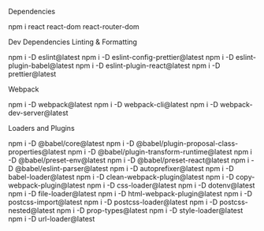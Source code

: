           
Dependencies

npm i react react-dom react-router-dom


Dev Dependencies
Linting & Formatting

npm i -D eslint@latest
npm i -D eslint-config-prettier@latest
npm i -D eslint-plugin-babel@latest
npm i -D eslint-plugin-react@latest
npm i -D prettier@latest


Webpack


npm i -D webpack@latest
npm i -D webpack-cli@latest
npm i -D webpack-dev-server@latest



Loaders and Plugins

npm i -D @babel/core@latest
npm i -D @babel/plugin-proposal-class-properties@latest
npm i -D @babel/plugin-transform-runtime@latest
npm i -D @babel/preset-env@latest
npm i -D @babel/preset-react@latest
npm i -D @babel/eslint-parser@latest
npm i -D autoprefixer@latest
npm i -D babel-loader@latest
npm i -D clean-webpack-plugin@latest
npm i -D copy-webpack-plugin@latest
npm i -D css-loader@latest
npm i -D dotenv@latest
npm i -D file-loader@latest
npm i -D html-webpack-plugin@latest
npm i -D postcss-import@latest
npm i -D postcss-loader@latest
npm i -D postcss-nested@latest
npm i -D prop-types@latest
npm i -D style-loader@latest
npm i -D url-loader@latest
